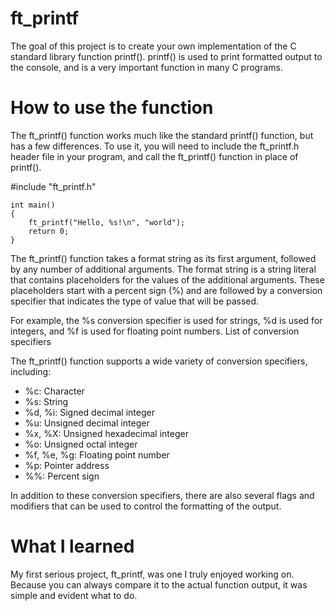 # ft_printf

The goal of this project is to create your own implementation of the C standard library function printf(). printf() is used to print formatted output to the console, and is a very important function in many C programs.

# How to use the function

The ft_printf() function works much like the standard printf() function, but has a few differences. To use it, you will need to include the ft_printf.h header file in your program, and call the ft_printf() function in place of printf().

#include "ft_printf.h"

```
int main()
{
    ft_printf("Hello, %s!\n", "world");
    return 0;
}
```

The ft_printf() function takes a format string as its first argument, followed by any number of additional arguments. The format string is a string literal that contains placeholders for the values of the additional arguments. These placeholders start with a percent sign (%) and are followed by a conversion specifier that indicates the type of value that will be passed.

For example, the %s conversion specifier is used for strings, %d is used for integers, and %f is used for floating point numbers.
List of conversion specifiers

The ft_printf() function supports a wide variety of conversion specifiers, including:

* %c: Character
* %s: String
* %d, %i: Signed decimal integer
* %u: Unsigned decimal integer
* %x, %X: Unsigned hexadecimal integer
* %o: Unsigned octal integer
* %f, %e, %g: Floating point number
* %p: Pointer address
* %%: Percent sign

In addition to these conversion specifiers, there are also several flags and modifiers that can be used to control the formatting of the output.

# What I learned

My first serious project, ft_printf, was one I truly enjoyed working on. Because you can always compare it to the actual function output, it was simple and evident what to do.